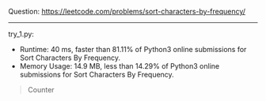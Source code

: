 Question: https://leetcode.com/problems/sort-characters-by-frequency/

---

try_1.py:
* Runtime: 40 ms, faster than 81.11% of Python3 online submissions for Sort Characters By Frequency.
* Memory Usage: 14.9 MB, less than 14.29% of Python3 online submissions for Sort Characters By Frequency.

> Counter
